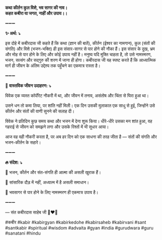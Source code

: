 **कथा कीर्तन कुल विशे, भव सागर की नाव। \
कहत कबीरा या जगत, नाहीं और उपाय।।**

➖➖➖

**✨ अर्थ: ⤵**

इस दोहे में कबीरदास जी कहते हैं कि कथा (ज्ञान की बातें), कीर्तन (ईश्वर का नामगान), कुल (संतों की संगति) और विशे (भजन-भक्ति) ही इस संसार-सागर से पार होने की नौका हैं। इस संसार के दुख, भ्रम और मोह से पार होने के लिए और कोई उपाय नहीं है। मनुष्य यदि मुक्ति चाहता है, तो उसे नामस्मरण, भजन, सत्संग और सद्गुरु की शरण में जाना ही होगा। कबीरदास जी यह स्पष्ट करते हैं कि आध्यात्मिक मार्ग ही जीवन के अंतिम उद्देश्य तक पहुँचने का एकमात्र रास्ता है।

➖➖➖

**🌾 वास्तविक जीवन उदाहरण: ⤵**

विवेक एक व्यस्त कॉर्पोरेट नौकरी में था, और जीवन में तनाव, असंतोष और चिंता से घिरा हुआ था।

उसने धन तो कमा लिया, पर शांति नहीं मिली। एक दिन उसकी मुलाकात एक साधु से हुई, जिन्होंने उसे कीर्तन और संतों की वाणी सुनने की सलाह दी।

विवेक ने प्रतिदिन कुछ समय कथा और भजन में देना शुरू किया। धीरे-धीरे उसका मन शांत हुआ, वह गहराई से जीवन को समझने लगा और उसके रिश्तों में भी सुधार आया।

आज वह वही नौकरी करता है, पर अब हर दिन को एक साधना की तरह जीता है — संतों की संगति और भजन-कीर्तन के सहारे।

➖➖➖

**🔥 संदेश: ⤵**

📌 भजन, कीर्तन और संत-संगति ही आत्मा की असली खुराक हैं।

📌 सांसारिक दौड़ में नहीं, अध्यात्म में है असली समाधान।

📌 भवसागर से पार होने के लिए नामस्मरण ही एकमात्र उपाय है।

➖➖➖

— संत कबीरदास साहेब जी 🙏❤️💯

#कबीर #kabir #kabirgyan #kabirkedohe #kabirsaheb #kabirvani #sant #santkabir #spiritual #wisdom #advaita #gyan #india #gurudwara #guru #sanatani #hindu
